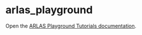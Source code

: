 # arlas_playground

Open the [ARLAS Playground Tutorials documentation](https://docs.arlas.io/external_docs/arlas_playground/).
